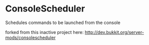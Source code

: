 ConsoleScheduler
================

Schedules commands to be launched from the console

forked from this inactive project here:
http://dev.bukkit.org/server-mods/consolescheduler
